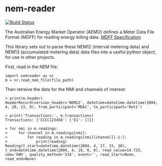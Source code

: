 # nem-reader

[![Build Status](https://travis-ci.org/aguinane/nem-reader.svg?branch=master)](https://travis-ci.org/aguinane/nem-reader)

The Australian Energy Market Operator (AEMO) defines a Meter Data File Format (MDFF) for reading energy billing data.
[MDFF Specification](https://www.aemo.com.au/Stakeholder-Consultation/Consultations/Meter-Data-File-Format-Specification-NEM12-and-NEM13)

This library sets out to parse these NEM12 (interval metering data) and NEM13 (accumulated metering data) data files into a useful python object, for use in other projects.

First, read in the NEM file:
```
import nemreader as nr
m = nr.read_nem_file(file_path)
```

Then retreive the data for the NMI and channels of interest:
```
> print(m.header)
HeaderRecord(version_header='NEM12', datetime=datetime.datetime(2004, 4, 20, 13, 0), from_participant='MDA1', to_participant='Ret1')

> print('Transactions:', m.transactions)
Transactions: {'CCCC123456': {'E1': []}}

> for nmi in m.readings:
>     for channel in m.readings[nmi]:
>         for reading in m.readings[nmi][channel][-1:]:
>             print(reading)
Reading(t_start=datetime.datetime(2004, 4, 17, 23, 30), t_end=datetime.datetime(2004, 4, 18, 0, 0), read_value=14.733, uom='kWh', quality_method='S14', event='', read_start=None, read_end=None)
```